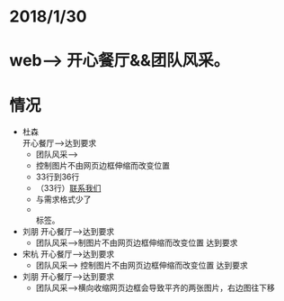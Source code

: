 # 2018/1/30
# web--> 开心餐厅&&团队风采。
#  情况
- 杜森  
	开心餐厅-->达到要求
	- 团队风采-->
	- 控制图片不由网页边框伸缩而改变位置
	- 33行到36行
	- （33行）<a href="#">联系我们</a><br />
	- 与需求格式少了<li></li>标签。
- 刘朋
	开心餐厅-->达到要求
	- 团队风采-->制图片不由网页边框伸缩而改变位置 达到要求
- 宋杭
	开心餐厅-->达到要求
	- 团队风采--> 控制图片不由网页边框伸缩而改变位置 达到要求
- 刘朋
	开心餐厅-->达到要求
	- 团队风采-->横向收缩网页边框会导致平齐的两张图片，右边图往下移